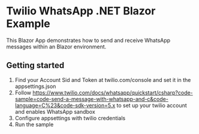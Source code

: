 # Twilio WhatsApp .NET Blazor Example

This Blazor App demonstrates how to send and receive WhatsApp messages within an Blazor environment.

## Getting started

1. Find your Account Sid and Token at twilio.com/console and set it in the appsettings.json
2. Follow https://www.twilio.com/docs/whatsapp/quickstart/csharp?code-sample=code-send-a-message-with-whatsapp-and-c&code-language=C%23&code-sdk-version=5.x to set up your twilio account and enables WhatsApp sandbox
2. Configure appsettings with twilio credentials
2. Run the sample
